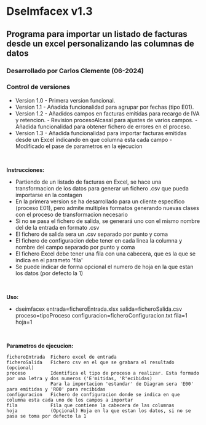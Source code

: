 # DseImfacex v1.3
## Programa para importar un listado de facturas desde un excel personalizando las columnas de datos

### Desarrollado por Carlos Clemente (06-2024)

### Control de versiones
 - Version 1.0	- Primera version funcional.
 - Version 1.1	- Añadida funcionalidad para agrupar por fechas (tipo E01).
 - Version 1.2	- Añadidos campos en facturas emitidas para recargo de IVA y retencion. 
				- Revision procesoAlcasal para ajustes de varios campos.
				- Añadida funcionalidad para obtener fichero de errores en el proceso.
 - Version 1.3	- Añadida funcionalidad para importar facturas emitidas desde un Excel indicando en que columna esta cada campo
				- Modificado el pase de parametros en la ejecucion
<br>

**Instrucciones:**
 - Partiendo de un listado de facturas en Excel, se hace una transformacion de los datos para generar
   un fichero .csv que pueda importarse en la contagen
 - En la primera version se ha desarrollado para un cliente especifico (proceso E01), pero admite multiples formatos
   generando nuevas clases con el proceso de transformacion necesario
 - Si no se pasa el fichero de salida, se generará uno con el mismo nombre del de la entrada en formato .csv
 - El fichero de salida sera un .csv separado por punto y coma
 - El fichero de configuracion debe tener en cada linea la columna y nombre del campo separado por punto y coma
 - El fichero Excel debe tener una fila con una cabecera, que es la que se indica en el parameto 'fila'
 - Se puede indicar de forma opcional el numero de hoja en la que estan los datos (por defecto la 1)
<br>

**Uso:** 
* dseimfacex entrada=ficheroEntrada.xlsx salida=ficheroSalida.csv proceso=tipoProceso configuracion=ficheroConfiguracion.txt fila=1 hoja=1
<br>

**Parametros de ejecucion:** 
```
ficheroEntrada	Fichero excel de entrada
ficheroSalida	Fichero csv en el que se grabara el resultado (opcional)
proceso			Identifica el tipo de proceso a realizar. Esta formado por una letra y dos numeros ('E'mitidas, 'R'ecibidas)
				Para la importacion 'estandar' de Diagram sera 'E00' para emitidas y 'R00' para recibidas
configuracion	Fichero de configuracion donde se indica en que columna esta cada uno de los campos a importar
fila			Fila que contiene la cabecera de las columnas
hoja			(Opcional) Hoja en la que estan los datos, si no se pasa se toma por defecto la 1